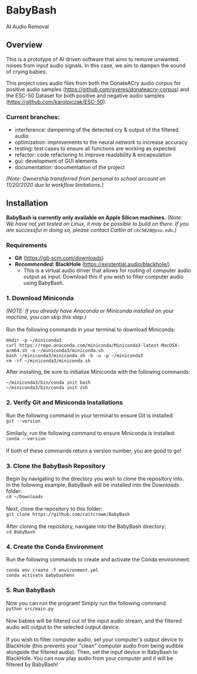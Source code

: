 # BabyBash
AI Audio Removal

## Overview

This is a prototype of AI driven software that aims to remove unwanted noises from input audio signals.  In this case, we aim to dampen the sound of crying babies.

This project uses audio files from both the DonateACry audio corpus for positive audio samples (https://github.com/gveres/donateacry-corpus) and the ESC-50 Dataset for both positive and negative audio samples (https://github.com/karolpiczak/ESC-50).

### Current branches:
  - interference: dampening of the detected cry & output of the filtered audio
  - optimization: improvements to the neural network to increase accuracy
  - testing: test cases to ensure all functions are working as expected
  - refactor: code refactoring to improve readability & encapsulation
  - gui: development of GUI elements
  - documentation: documentation of the project

*(Note: Ownership transferred from personal to school account on 11/20/2020 due to workflow limitations.)*

## Installation
**BabyBash is currently only available on Apple Silicon machines.**
*(Note: We have not yet tested on Linux, it may be possible to build on there. If you are successful in doing so, please contact Caitlin at `ckc5828@psu.edu`.)*

### Requirements
- **Git** (https://git-scm.com/downloads)
- ***Recommended:* BlackHole** (https://existential.audio/blackhole/)
  - This is a virtual audio driver that allows for routing of computer audio output as input. Download this if you wish to filter computer audio using BabyBash.

### 1. Download Miniconda
*(NOTE: If you already have Anaconda or Miniconda installed on your machine, you can skip this step.)*
<br><br>
Run the following commands in your terminal to download Miniconda:
```
mkdir -p ~/miniconda3
curl https://repo.anaconda.com/miniconda/Miniconda3-latest-MacOSX-arm64.sh -o ~/miniconda3/miniconda.sh
bash ~/miniconda3/miniconda.sh -b -u -p ~/miniconda3
rm -rf ~/miniconda3/miniconda.sh
```

After installing, be sure to initialize Miniconda with the following commands:
```
~/miniconda3/bin/conda init bash
~/miniconda3/bin/conda init zsh
```

### 2. Verify Git and Miniconda Installations
Run the following command in your terminal to ensure Git is installed:<br>
`git --version`
<br><br>
Similarly, run the following command to ensure Miniconda is installed:<br>
`conda --version`
<br><br>
If both of these commands return a version number, you are good to go!

### 3. Clone the BabyBash Repository
Begin by navigating to the directory you wish to clone the repository into.<br>
In the following example, BabyBash will be installed into the Downloads folder:<br>
`cd ~/Downloads`
<br><br>
Next, clone the repository to this folder:<br>
`git clone https://github.com/caitcrowe/BabyBash`
<br><br>
After cloning the repository, navigate into the BabyBash directory:<br>
`cd BabyBash`

### 4. Create the Conda Environment
Run the following commands to create and activate the Conda environment:<br>
```
conda env create -f environment.yml
conda activate babybashenv
```

### 5. Run BabyBash
Now you can run the program! Simply run the following command:<br>
`python src/main.py`
<br><br>
Now babies will be filtered out of the input audio stream, and the filtered audio will output to the selected output device.
<br><br>
If you wish to filter computer audio, set your computer's output device to BlackHole (this prevents your "clean" computer audio from being audible alongside the filtered audio). Then, set the input device in BabyBash to BlackHole. You can now play audio from your computer and it will be filtered by BabyBash!

